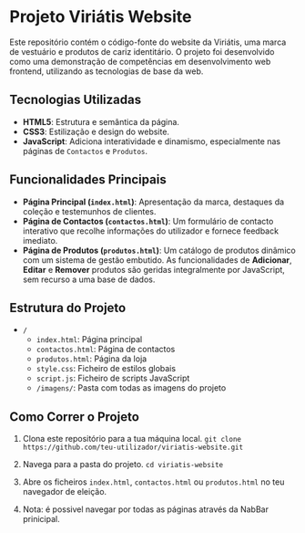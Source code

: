 # Projeto Viriátis Website

Este repositório contém o código-fonte do website da Viriátis, uma marca de vestuário e produtos de cariz identitário. O projeto foi desenvolvido como uma demonstração de competências em desenvolvimento web frontend, utilizando as tecnologias de base da web.

## Tecnologias Utilizadas

* **HTML5**: Estrutura e semântica da página.
* **CSS3**: Estilização e design do website.
* **JavaScript**: Adiciona interatividade e dinamismo, especialmente nas páginas de `Contactos` e `Produtos`.

## Funcionalidades Principais

* **Página Principal (`index.html`)**: Apresentação da marca, destaques da coleção e testemunhos de clientes.
* **Página de Contactos (`contactos.html`)**: Um formulário de contacto interativo que recolhe informações do utilizador e fornece feedback imediato.
* **Página de Produtos (`produtos.html`)**: Um catálogo de produtos dinâmico com um sistema de gestão embutido. As funcionalidades de **Adicionar**, **Editar** e **Remover** produtos são geridas integralmente por JavaScript, sem recurso a uma base de dados.

## Estrutura do Projeto

* `/`
    * `index.html`: Página principal
    * `contactos.html`: Página de contactos
    * `produtos.html`: Página da loja
    * `style.css`: Ficheiro de estilos globais
    * `script.js`: Ficheiro de scripts JavaScript
    * `/imagens/`: Pasta com todas as imagens do projeto

## Como Correr o Projeto

1.  Clona este repositório para a tua máquina local.
    `git clone https://github.com/teu-utilizador/viriatis-website.git`
2.  Navega para a pasta do projeto.
    `cd viriatis-website`
3.  Abre os ficheiros `index.html`, `contactos.html` ou `produtos.html` no teu navegador de eleição.
  
4.  Nota: é possivel navegar por todas as páginas através da NabBar prinicipal.
